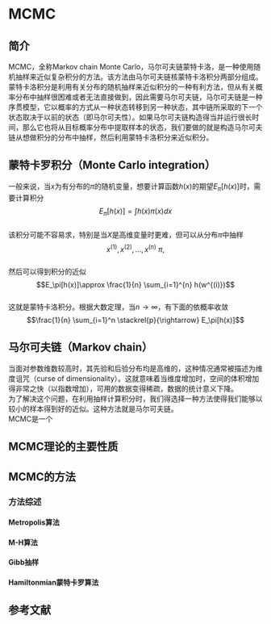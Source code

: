 # MCMC
## 简介
MCMC，全称Markov chain Monte Carlo，马尔可夫链蒙特卡洛，是一种使用随机抽样来近似复杂积分的方法。该方法由马尔可夫链核蒙特卡洛积分两部分组成。  
蒙特卡洛积分是利用有关分布的随机抽样来近似积分的一种有利方法，但从有关概率分布中抽样很困难或者无法直接做到，因此需要马尔可夫链，马尔可夫链是一种序贯模型，它以概率的方式从一种状态转移到另一种状态，其中链所采取的下一个状态取决于以前的状态（即马尔可夫性）。如果马尔可夫链构造得当并运行很长时间，那么它也将从目标概率分布中提取样本的状态，我们要做的就是构造马尔可夫链从想做积分的分布中抽样，然后利用蒙特卡洛积分来近似积分。
## 蒙特卡罗积分（Monte Carlo integration）
一般来说，当$x$为有分布的$\pi$的随机变量，想要计算函数$h(x)$的期望$E_\pi[h(x)]$时，需要计算积分  
$$E_\pi[h(x)]=\int h(x)\pi(x)dx$$  
该积分可能不容易求，特别是当$X$是高维变量时更难，但可以从分布$\pi$中抽样  
$$x^(1),x^(2),...,x^(n)~\pi,$$  
然后可以得到积分的近似  
$$E_\pi[h(x)]\approx \frac{1}{n} \sum_{i=1}^{n} h(w^{(i)})$$  
这就是蒙特卡洛积分。根据大数定理，当$n\rightarrow \infty$，有下面的依概率收敛  
$$\frac{1}{n} \sum_{i=1}^n \stackrel{p}{\rightarrow} E_\pi[h(x)]$$  

## 马尔可夫链（Markov chain）
当面对参数维数较高时，其先验和后验分布均是高维的，这种情况通常被描述为维度诅咒（curse of dimensionality）。这就意味着当维度增加时，空间的体积增加得非常之快（以指数增加），可用的数据变得稀疏，数据的统计意义下降。  
为了解决这个问题，在利用抽样计算积分时，我们得选择一种方法使得我们能够以较小的样本得到好的近似。这种方法就是马尔可夫链。  
MCMC是一个
## MCMC理论的主要性质
## MCMC的方法
### 方法综述
#### Metropolis算法
#### M-H算法
#### Gibb抽样
#### Hamiltonmian蒙特卡罗算法
## 参考文献
